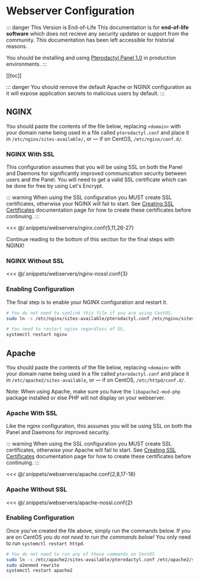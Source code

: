 # Webserver Configuration

::: danger This Version is End-of-Life
This documentation is for **end-of-life software** which does not recieve any security updates or support
from the community. This documentation has been left accessible for historial reasons.

You should be installing and using [Pterodactyl Panel 1.0](/panel/1.0/getting_started.md) in production environments.
:::

[[toc]]

::: danger
You should remove the default Apache or NGINX configuration as it will expose application secrets to malicious
users by default.
:::

## NGINX
You should paste the contents of the file below, replacing `<domain>` with your domain name being used in a file called
`pterodactyl.conf` and place it in `/etc/nginx/sites-available/`, or &mdash; if on CentOS, `/etc/nginx/conf.d/`.

### NGINX With SSL
This configuration assumes that you will be using SSL on both the Panel and Daemons for significantly improved communication
security between users and the Panel. You will need to get a valid SSL certificate which can be done for free by using
Let's Encrypt. 

::: warning 
When using the SSL configuration you MUST create SSL certificates, otherwise your NGINX will fail to start.  See [Creating SSL Certificates](/tutorials/creating_ssl_certificates.html) documentation page for how to create these certificates before continuing.
:::

<<< @/.snippets/webservers/nginx.conf{5,11,26-27}

Continue reading to the bottom of this section for the final steps with NGINX!

### NGINX Without SSL

<<< @/.snippets/webservers/nginx-nossl.conf{3}

### Enabling Configuration
The final step is to enable your NGINX configuration and restart it.
``` bash
# You do not need to symlink this file if you are using CentOS.
sudo ln -s /etc/nginx/sites-available/pterodactyl.conf /etc/nginx/sites-enabled/pterodactyl.conf

# You need to restart nginx regardless of OS.
systemctl restart nginx
```

## Apache
You should paste the contents of the file below, replacing `<domain>` with your domain name being used in a file called
`pterodactyl.conf` and place it in `/etc/apache2/sites-available`, or &mdash; if on CentOS, `/etc/httpd/conf.d/`.

Note: When using Apache, make sure you have the `libapache2-mod-php` package installed or else PHP will not display on your webserver.

### Apache With SSL
Like the nginx configuration, this assumes you will be using SSL on both the Panel and Daemons for improved security.

::: warning
When using the SSL configuration you MUST create SSL certificates, otherwise your Apache will fail to start.  See [Creating SSL Certificates](/tutorials/creating_ssl_certificates.html) documentation page for how to create these certificates before continuing.
:::

<<< @/.snippets/webservers/apache.conf{2,8,17-18}

### Apache Without SSL

<<< @/.snippets/webservers/apache-nossl.conf{2}

### Enabling Configuration
Once you've created the file above, simply run the commands below. If you are on CentOS _you do not need to run the commands
below!_ You only need to run `systemctl restart httpd`.

``` bash
# You do not need to run any of these commands on CentOS
sudo ln -s /etc/apache2/sites-available/pterodactyl.conf /etc/apache2/sites-enabled/pterodactyl.conf
sudo a2enmod rewrite
systemctl restart apache2
```
